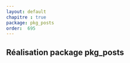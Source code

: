 ```yaml
---
layout: default
chapitre : true
package: pkg_posts
order:  695
---
```


## Réalisation package pkg_posts

